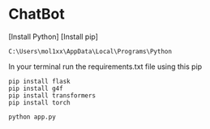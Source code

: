 # ChatBot

[Install Python]
[Install pip]
```
C:\Users\mol1xx\AppData\Local\Programs\Python
```
In your terminal run the requirements.txt file using this pip

```
pip install flask
pip install g4f
pip install transformers
pip install torch
```

```
python app.py

